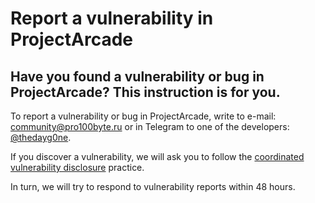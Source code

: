 # Report a vulnerability in ProjectArcade

## Have you found a vulnerability or bug in ProjectArcade? This instruction is for you.

To report a vulnerability or bug in ProjectArcade, write to e-mail: community@pro100byte.ru or in Telegram to one of the developers: [@thedayg0ne](https://t.me/thedayg0ne).

If you discover a vulnerability, we will ask you to follow the [coordinated vulnerability disclosure](https://en.wikipedia.org/wiki/Responsible_disclosure) practice.

In turn, we will try to respond to vulnerability reports within 48 hours.
